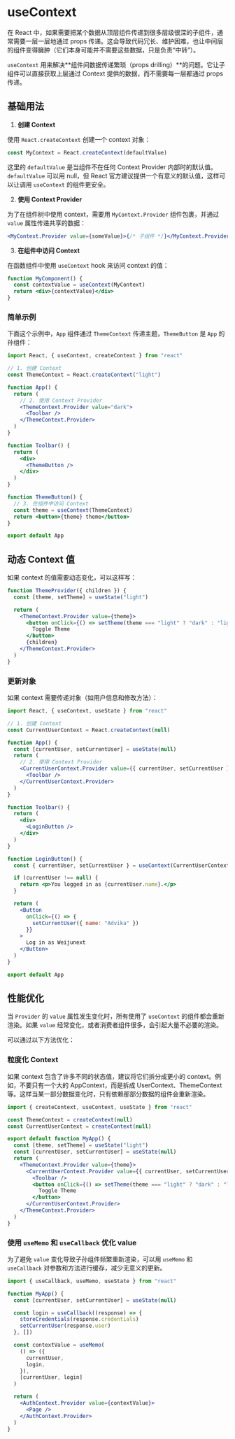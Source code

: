 # useContext

在 React 中，如果需要把某个数据从顶层组件传递到很多层级很深的子组件，通常需要一层一层地通过 props 传递。这会导致代码冗长、维护困难，也让中间层的组件变得臃肿（它们本身可能并不需要这些数据，只是负责“中转”）。

`useContext` 用来解决**组件间数据传递繁琐（props drilling）**的问题。它让子组件可以直接获取上层通过 Context 提供的数据，而不需要每一层都通过 props 传递。

## 基础用法

1. **创建 Context**

使用 `React.createContext` 创建一个 context 对象：

```jsx
const MyContext = React.createContext(defaultValue)
```

这里的 `defaultValue` 是当组件不在任何 Context Provider 内部时的默认值。`defaultValue` 可以用 null，但 React 官方建议提供一个有意义的默认值，这样可以让调用 `useContext` 的组件更安全。

2. **使用 Context Provider**

为了在组件树中使用 context，需要用 `MyContext.Provider` 组件包裹，并通过 `value` 属性传递共享的数据：

```jsx
<MyContext.Provider value={someValue}>{/* 子组件 */}</MyContext.Provider>
```

3. **在组件中访问 Context**

在函数组件中使用 `useContext` hook 来访问 context 的值：

```jsx
function MyComponent() {
  const contextValue = useContext(MyContext)
  return <div>{contextValue}</div>
}
```

### 简单示例

下面这个示例中，`App` 组件通过 `ThemeContext` 传递主题，`ThemeButton` 是 `App` 的孙组件：

```jsx
import React, { useContext, createContext } from "react"

// 1. 创建 Context
const ThemeContext = React.createContext("light")

function App() {
  return (
    // 2. 使用 Context Provider
    <ThemeContext.Provider value="dark">
      <Toolbar />
    </ThemeContext.Provider>
  )
}

function Toolbar() {
  return (
    <div>
      <ThemeButton />
    </div>
  )
}

function ThemeButton() {
  // 3. 在组件中访问 Context
  const theme = useContext(ThemeContext)
  return <button>{theme} theme</button>
}

export default App
```

## 动态 Context 值

如果 context 的值需要动态变化，可以这样写：

```jsx
function ThemeProvider({ children }) {
  const [theme, setTheme] = useState("light")

  return (
    <ThemeContext.Provider value={theme}>
      <button onClick={() => setTheme(theme === "light" ? "dark" : "light")}>
        Toggle Theme
      </button>
      {children}
    </ThemeContext.Provider>
  )
}
```

### 更新对象

如果 context 需要传递对象（如用户信息和修改方法）：

```jsx
import React, { useContext, useState } from "react"

// 1. 创建 Context
const CurrentUserContext = React.createContext(null)

function App() {
  const [currentUser, setCurrentUser] = useState(null)
  return (
    // 2. 使用 Context Provider
    <CurrentUserContext.Provider value={{ currentUser, setCurrentUser }}>
      <Toolbar />
    </CurrentUserContext.Provider>
  )
}

function Toolbar() {
  return (
    <div>
      <LoginButton />
    </div>
  )
}

function LoginButton() {
  const { currentUser, setCurrentUser } = useContext(CurrentUserContext)

  if (currentUser !== null) {
    return <p>You logged in as {currentUser.name}.</p>
  }

  return (
    <Button
      onClick={() => {
        setCurrentUser({ name: "Advika" })
      }}
    >
      Log in as Weijunext
    </Button>
  )
}

export default App
```

## 性能优化

当 `Provider` 的 `value` 属性发生变化时，所有使用了 `useContext` 的组件都会重新渲染。如果 `value` 经常变化，或者消费者组件很多，会引起大量不必要的渲染。

可以通过以下方法优化：

### 粒度化 Context

如果 context 包含了许多不同的状态值，建议将它们拆分成更小的 context。例如，不要只有一个大的 AppContext，而是拆成 UserContext、ThemeContext 等。这样当某一部分数据变化时，只有依赖那部分数据的组件会重新渲染。

```jsx
import { createContext, useContext, useState } from "react"

const ThemeContext = createContext(null)
const CurrentUserContext = createContext(null)

export default function MyApp() {
  const [theme, setTheme] = useState("light")
  const [currentUser, setCurrentUser] = useState(null)
  return (
    <ThemeContext.Provider value={theme}>
      <CurrentUserContext.Provider value={{ currentUser, setCurrentUser }}>
        <Toolbar />
        <button onClick={() => setTheme(theme === "light" ? "dark" : "light")}>
          Toggle Theme
        </button>
      </CurrentUserContext.Provider>
    </ThemeContext.Provider>
  )
}
```

### 使用 `useMemo` 和 `useCallback` 优化 value

为了避免 `value` 变化导致子孙组件频繁重新渲染，可以用 `useMemo` 和 `useCallback` 对参数和方法进行缓存，减少无意义的更新。

```jsx
import { useCallback, useMemo, useState } from "react"

function MyApp() {
  const [currentUser, setCurrentUser] = useState(null)

  const login = useCallback((response) => {
    storeCredentials(response.credentials)
    setCurrentUser(response.user)
  }, [])

  const contextValue = useMemo(
    () => ({
      currentUser,
      login,
    }),
    [currentUser, login]
  )

  return (
    <AuthContext.Provider value={contextValue}>
      <Page />
    </AuthContext.Provider>
  )
}
```
